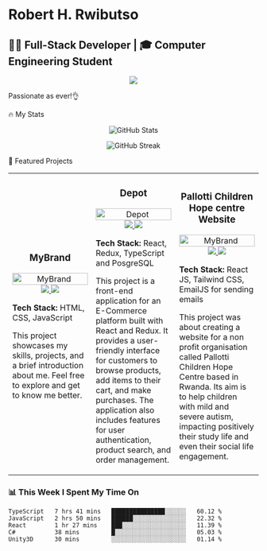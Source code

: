 # Robert H. Rwibutso
## 👨‍💻 Full-Stack Developer | 🎓 Computer Engineering Student

<p align="center">
  <img src="https://readme-typing-svg.herokuapp.com/?lines=Passionate+Full-Stack+Developer;Always+learning+new+things&font=Fira%20Code&center=true&width=380&height=50">
</p>

Passionate as ever!👌

 🔥 My Stats

<p align="center">
  <img src="https://github-readme-stats.vercel.app/api?username=robsdagreat&show_icons=true&theme=radical" alt="GitHub Stats" />
</p>

<p align="center">
  <img src="https://github-readme-streak-stats.herokuapp.com/?user=robsdagreat&theme=radical" alt="GitHub Streak" />
</p>
 🚀 Featured Projects

<table>     
  <tr>
    <td width="30%">
      <h3 align="center">MyBrand</h3>
      <p align="center">
        <a href="https://github.com/robsdagreat/MyBrand" target="_blank">
          <img src="https://i.imgur.com/QJjtQMB.png" width="100%" alt="MyBrand"/>
        </a>
        <span> <a href="https://github.com/robsdagreat/MyBrand" target="_blank">
          <img src="https://img.shields.io/badge/Code-080707?style=for-the-badge&logo=github&logoColor=white">
        </a> </span>
        <span> <a href="https://your-deployed-mybrand-app.com" target="_blank">
          <img src="https://img.shields.io/badge/Live-00C7B7?style=for-the-badge&logo=vercel&logoColor=white">
        </a> </span>
        <p><strong>Tech Stack:</strong> HTML, CSS, JavaScript </p>
        <p>This project showcases my skills, projects, and a brief introduction about me. Feel free to explore and get to know me better.</p>
      </p>
    </td>
    <td width="30%">
      <h3 align="center">Depot</h3>
      <p align="center">
        <a href="https://github.com/robsdagreat/Depot" target="_blank">
          <img src="https://i.imgur.com/ZuXlI1B.png" width="100%" alt="Depot"/>
        </a>
        <span> <a href="https://github.com/robsdagreat/Depot" target="_blank">
          <img src="https://img.shields.io/badge/Code-080707?style=for-the-badge&logo=github&logoColor=white">
        </a> </span>
        <span> <a href="https://your-deployed-depot-app.com" target="_blank">
          <img src="https://img.shields.io/badge/Live-00C7B7?style=for-the-badge&logo=vercel&logoColor=white">
        </a> </span>
        <p><strong>Tech Stack:</strong> React, Redux, TypeScript and PosgreSQL</p>
        <p>This project is a front-end application for an E-Commerce platform built with React and Redux. It provides a user-friendly interface for customers to browse products, add items to their cart, and make purchases. The application also includes features for user authentication, product search, and order management.</p>
      </p>
    </td>
  <td width="30%">
      <h3 align="center">Pallotti Children Hope centre Website</h3>
      <p align="center">
        <a href="https://github.com/robsdagreat/MyBrand" target="_blank">
          <img src="https://imgur.com/a/CPvgYEc" width="100%" alt="MyBrand"/>
        </a>
        <span> <a href="https://github.com/robsdagreat/pchc-project" target="https://pallottichildrenhopecentre.org.rw/">
          <img src="https://imgur.com/PthApxY">
        </a> </span>
        <span> <a href="https://your-deployed-mybrand-app.com" target="_blank">
          <img src="https://imgur.com/PthApxY">
        </a> </span>
        <p><strong>Tech Stack:</strong> React JS, Tailwind CSS, EmailJS for sending emails  </p>
        <p>This project was about creating a website for a non profit organisation called Pallotti Children Hope Centre based in Rwanda. Its aim is to help children with mild and severe autism, impacting positively their study life and even their social life engagement.</p>
      </p>
    </td>
  </tr>
</table>

### 📊 This Week I Spent My Time On

```text
TypeScript   7 hrs 41 mins   ███████████████░░░░░░   60.12 %
JavaScript   2 hrs 50 mins   ██████░░░░░░░░░░░░░░░   22.32 %
React        1 hr 27 mins    ███░░░░░░░░░░░░░░░░░░   11.39 %
C#           38 mins         █░░░░░░░░░░░░░░░░░░░░   05.03 %
Unity3D      30 mins         ░░░░░░░░░░░░░░░░░░░░░   01.14 %
